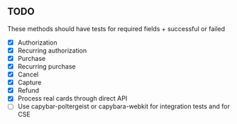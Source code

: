 ## TODO
These methods should have tests for required fields + successful or failed

- [X] Authorization
- [X] Recurring authorization
- [X] Purchase
- [X] Recurring purchase
- [X] Cancel
- [X] Capture
- [X] Refund
- [X] Process real cards through direct API
- [ ] Use capybar-poltergeist or capybara-webkit for integration tests and for CSE
